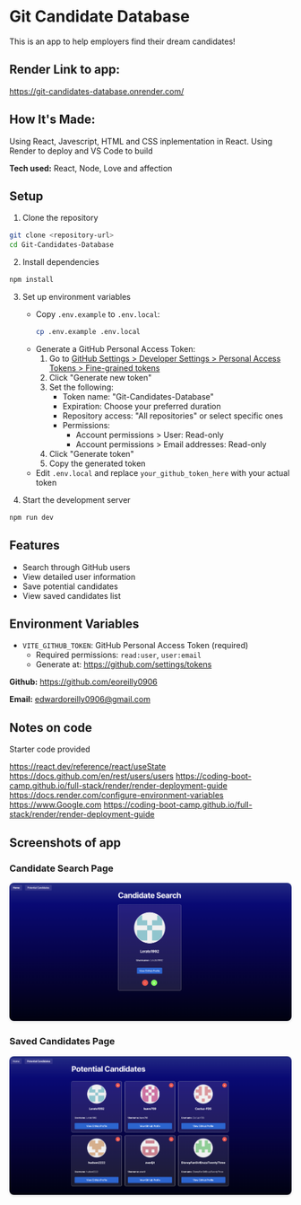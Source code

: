 # Git Candidate Database
This is an app to help employers find their dream candidates!

## Render Link to app:
https://git-candidates-database.onrender.com/

## How It's Made:
Using React, Javescript, HTML and CSS inplementation in React.
Using Render to deploy and VS Code to build


**Tech used:**  React, Node, Love and affection


## Setup

1. Clone the repository
```bash
git clone <repository-url>
cd Git-Candidates-Database
```

2. Install dependencies
```bash
npm install
```

3. Set up environment variables
   - Copy `.env.example` to `.env.local`:
     ```bash
     cp .env.example .env.local
     ```
   - Generate a GitHub Personal Access Token:
     1. Go to [GitHub Settings > Developer Settings > Personal Access Tokens > Fine-grained tokens](https://github.com/settings/tokens)
     2. Click "Generate new token"
     3. Set the following:
        - Token name: "Git-Candidates-Database"
        - Expiration: Choose your preferred duration
        - Repository access: "All repositories" or select specific ones
        - Permissions:
          - Account permissions > User: Read-only
          - Account permissions > Email addresses: Read-only
     4. Click "Generate token"
     5. Copy the generated token
   - Edit `.env.local` and replace `your_github_token_here` with your actual token

4. Start the development server
```bash
npm run dev
```

## Features

- Search through GitHub users
- View detailed user information
- Save potential candidates
- View saved candidates list

## Environment Variables

- `VITE_GITHUB_TOKEN`: GitHub Personal Access Token (required)
  - Required permissions: `read:user`, `user:email`
  - Generate at: https://github.com/settings/tokens


**Github:** <https://github.com/eoreilly0906>

**Email:** edwardoreilly0906@gmail.com

## Notes on code
Starter code provided

https://react.dev/reference/react/useState
https://docs.github.com/en/rest/users/users
https://coding-boot-camp.github.io/full-stack/render/render-deployment-guide
https://docs.render.com/configure-environment-variables
https://www.Google.com
https://coding-boot-camp.github.io/full-stack/render/render-deployment-guide

## Screenshots of app

### Candidate Search Page
<img src="./assets/candidate-search.png" alt="Candidate Search Page" width="600" style="border-radius: 8px; box-shadow: 0 2px 4px rgba(0,0,0,0.1);" />

### Saved Candidates Page
<img src="./assets/saved-candidates.png" alt="Saved Candidates Page" width="600" style="border-radius: 8px; box-shadow: 0 2px 4px rgba(0,0,0,0.1);" />

